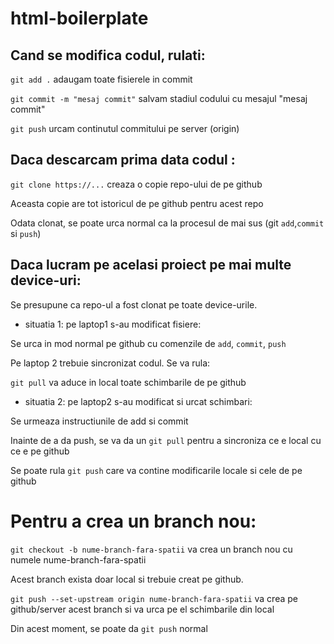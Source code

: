# html-boilerplate

## Cand se modifica codul, rulati:

`git add .` adaugam toate fisierele in commit

`git commit -m "mesaj commit"` salvam stadiul codului cu mesajul "mesaj commit"

`git push` urcam continutul commitului pe server (origin)

## Daca descarcam prima data codul :

`git clone https://...` creaza o copie repo-ului de pe github

Aceasta copie are tot istoricul de pe github pentru acest repo

Odata clonat, se poate urca normal ca la procesul de mai sus (git `add`,`commit` si `push`)

## Daca lucram pe acelasi proiect pe mai multe device-uri:

Se presupune ca repo-ul a fost clonat pe toate device-urile.

- situatia 1: pe laptop1 s-au modificat fisiere:

Se urca in mod normal pe github cu comenzile de `add`, `commit`, `push`

Pe laptop 2 trebuie sincronizat codul. Se va rula:

`git pull` va aduce in local toate schimbarile de pe github

- situatia 2: pe laptop2 s-au modificat si urcat schimbari:

Se urmeaza instructiunile de add si commit

Inainte de a da push, se va da un `git pull` pentru a sincroniza ce e local cu ce e pe github

Se poate rula `git push` care va contine modificarile locale si cele de pe github

# Pentru a crea un branch nou:

`git checkout -b nume-branch-fara-spatii` va crea un branch nou cu numele nume-branch-fara-spatii

Acest branch exista doar local si trebuie creat pe github.

`git push --set-upstream origin nume-branch-fara-spatii` va crea pe github/server acest branch si va urca pe el schimbarile din local

Din acest moment, se poate da `git push` normal
